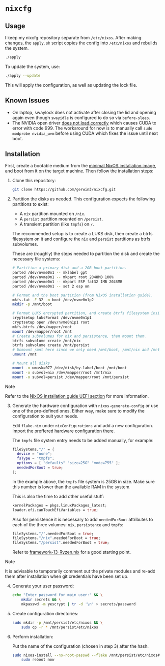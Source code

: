 # `nixcfg`

## Usage

I keep my nixcfg repository separate from `/etc/nixos`. After making changes, the `apply.sh` script copies the config into `/etc/nixos` and rebuilds the system.

```sh
./apply
```

To update the system, use:

```sh
./apply --update
```

This will apply the configuration, as well as updating the lock file.

## Known Issues

* On laptop, swaylock does not activate after closing the lid and opening again even though `swayidle` is configured to do so via `before-sleep`.
* The NVIDIA open driver [does not load correctly](https://github.com/NixOS/nixpkgs/issues/334180) which causes CUDA to error with code 999. The workaround for now is to manually call `sudo modprobe nvidia_uvm` before using CUDA which fixes the issue until next boot.

## Installation

First, create a bootable medium from the [minimal NixOS installation image](https://nixos.org/download/), and boot from it on the target machine. Then follow the installation steps:

1. Clone this repository:

    ```bash
    git clone https://github.com/gerwin3/nixcfg.git
    ```

2. Partition the disks as needed. This configuration expects the following
   partitions to exist:

   * A `nix` partition mounted on `/nix`.
   * A `persist` partition mounted on `/persist`.
   * A transient partition (like `tmpfs`) on `/`.

   The recommended setup is to create a LUKS disk, then create a btrfs
   filesystem on it and configure the `nix` and `persist` partitions as btrfs
   subvolumes.

   These are (roughly) the steps needed to partition the disk and create the
   necessary file systems:

    ```bash
    # Partition a primary disk and a 2GB boot partition.
    parted /dev/nvme0n1 -- mklabel gpt
    parted /dev/nvme0n1 -- mkpart root 2048MB 100%
    parted /dev/nvme0n1 -- mkpart ESP fat32 1MB 2048MB
    parted /dev/nvme0n1 -- set 2 esp on

    # Format and the boot partition (from NixOS installation guide).
    mkfs.fat -F 32 -n boot /dev/nvme0n1p2
    mkdir -p /mnt/boot

    # Format LUKS encrypted partition, and create btrfs filesystem inside it.
    cryptsetup luksFormat /dev/nvme0n1p1
    cryptsetup open /dev/nvme0n1p1 root
    mkfs.btrfs /dev/mapper/root
    mount /dev/mapper/root /mnt
    # Create subvolumes for nix and persistence, then mount them.
    btrfs subvolume create /mnt/nix
    btrfs subvolume create /mnt/persist
    # Unmount /mnt here since we only need /mnt/boot, /mnt/nix and /mnt/persist
    umount /mnt

    # Mount all disks
    mount -o umask=077 /dev/disk/by-label/boot /mnt/boot
    mount -o subvol=nix /dev/mapper/root /mnt/nix
    mount -o subvol=persist /dev/mapper/root /mnt/persist
    ```

> [!NOTE]
> Refer to the [NixOS installation guide UEFI section](https://nixos.org/manual/nixos/stable/#sec-installation-manual-partitioning-UEFI)
> for more information.

3. Generate the hardware configuration with `nixos-generate-config` or use one
   of the pre-defined ones. Either way, make sure to modify the configuration
   to suit your needs.

   Edit `flake.nix` under `nixConfigurations` and add a new configuration.
   Import the preffered hardware configuration there.

   The `tmpfs` file system entry needs to be added manually, for example:

    ```nix
    fileSystems."/" = {
      device = "none";
      fsType = "tmpfs";
      options = [ "defaults" "size=25G" "mode=755" ];
      neededForBoot = true;
    };
    ```

   In the example above, the `tmpfs` file system is 25GB in size. Make sure
   this number is lower than the available RAM in the system.

   This is also the time to add other useful stuff:

    ```nix
    kernelPackages = pkgs.linuxPackages_latest;
    loader.efi.canTouchEfiVariables = true;
    ```

   Also for persistence it is necessary to add `neededForBoot` attributes to
   each of the three volumes: `nix`, `persistence` and `tmpfs`:

    ```nix
    fileSystems."/".neededForBoot = true;
    fileSystems."/nix".neededForBoot = true;
    fileSystems."/persist".neededForBoot = true;
    ```

   Refer to [framework-13-Ryzen.nix](./nixos/hardware/framework-13-Ryzen.nix) for
   a good starting point.

> [!NOTE]
> It is advisable to temporarily comment out the private modules and re-add
> them after installation when git credentials have been set up.

4. Generate your user password:

    ```bash
    echo "Enter password for main user:" && \
        mkdir secrets && \
        mkpasswd -m yescrypt | tr -d '\n' > secrets/password
    ```

5. Create configuration directories:

    ```bash
    sudo mkdir -p /mnt/persist/etc/nixos && \
        sudo cp -r * /mnt/persist/etc/nixos
    ```

6. Perform installation:

    Put the name of the configuration (chosen in step 3) after the hash.

    ```bash
    sudo nixos-install --no-root-passwd --flake /mnt/persist/etc/nixos#system && \
        sudo reboot now
    ```
